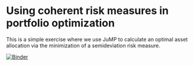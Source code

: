 # Using coherent risk measures in portfolio optimization 

This is a simple exercise where we use JuMP to calculate an optimal asset allocation 
via the minimization of a semideviation risk measure.

[![Binder](https://mybinder.org/badge_logo.svg)](https://mybinder.org/v2/gh/awgutierrez/optimal-portfolio/HEAD?pathfile=PortfolioOpt.ipynb)
